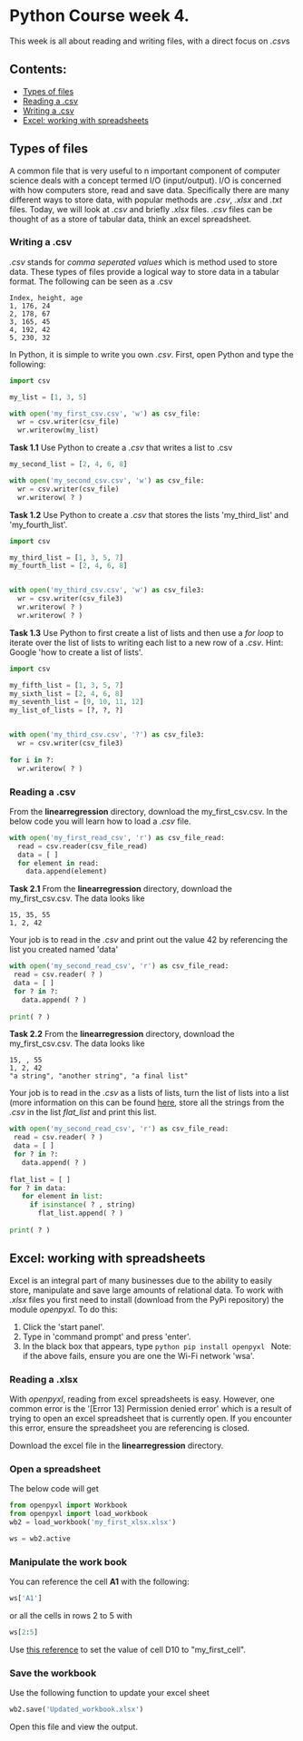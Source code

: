 # Python Course week 4. 
This week is all about reading and writing files, with a direct focus on *.csv*s

## Contents:
  - [Types of files](#If)
  - [Reading a .csv](#For)
  - [Writing a .csv](#Combing)
  - [Excel: working with spreadsheets](#Lists)

  
## Types of files
A common file that is very useful to n important component of computer science deals with a concept termed I/O (input/output). I/O is concerned with how computers 
store, read and save data. Specifically there are many different ways to store data, with popular methods are *.csv*, *.xlsx* and *.txt* files. Today, we will look at *.csv* and briefly *.xlsx* files. *.csv* files can be thought of as a store of tabular data, think an excel spreadsheet.


### Writing a .csv
*.csv* stands for *comma seperated values* which is method used to store data. These types of files provide a logical way to 
store data in a tabular format. The following can be seen as a .csv
```csv
Index, height, age
1, 176, 24
2, 178, 67
3, 165, 45
4, 192, 42
5, 230, 32
```

In Python, it is simple to write you own *.csv*. First, open Python and type the following:
```python
import csv

my_list = [1, 3, 5]

with open('my_first_csv.csv', 'w') as csv_file:
  wr = csv.writer(csv_file)
  wr.writerow(my_list)
```
**Task 1.1**
Use Python to create a *.csv* that writes a list to .csv
```python 
my_second_list = [2, 4, 6, 8]

with open('my_second_csv.csv', 'w') as csv_file: 
  wr = csv.writer(csv_file)
  wr.writerow( ? )
```

**Task 1.2**
Use Python to create a *.csv* that stores the lists 'my_third_list' and 'my_fourth_list'. 
```python
import csv

my_third_list = [1, 3, 5, 7]
my_fourth_list = [2, 4, 6, 8] 


with open('my_third_csv.csv', 'w') as csv_file3:
  wr = csv.writer(csv_file3)
  wr.writerow( ? )
  wr.writerow( ? )
``` 

**Task 1.3** 
Use Python to first create a list of lists and then use a *for loop* to iterate over the list of lists to writing each list to a new row of a *.csv*. Hint: Google 'how to create a list of lists'.
```python
import csv

my_fifth_list = [1, 3, 5, 7]
my_sixth_list = [2, 4, 6, 8] 
my_seventh_list = [9, 10, 11, 12] 
my_list_of_lists = [?, ?, ?]


with open('my_third_csv.csv', '?') as csv_file3:
  wr = csv.writer(csv_file3)
  
for i in ?:
  wr.writerow( ? )

``` 


### Reading a .csv 
From the **linearregression** directory, download the my_first_csv.csv. In the below code you will learn how to load a *.csv* file.
```python
with open('my_first_read_csv', 'r') as csv_file_read: 
  read = csv.reader(csv_file_read)
  data = [ ] 
  for element in read:
    data.append(element)
 ```
 **Task 2.1**
 From the **linearregression** directory, download the my_first_csv.csv. The data looks like 
 ```csv
 15, 35, 55
 1, 2, 42
 ```
 Your job is to read in the *.csv* and print out the value 42 by referencing the list you created named 'data'
 
 ```python
with open('my_second_read_csv', 'r') as csv_file_read: 
  read = csv.reader( ? )
  data = [ ] 
  for ? in ?:
    data.append( ? )
    
 print( ? )
 ```
 
 
  **Task 2.2**
 From the **linearregression** directory, download the my\_first\_csv.csv. The data looks like 
 ```csv
 15, , 55
 1, 2, 42
 "a string", "another string", "a final list"
 ```
 Your job is to read in the *.csv* as a lists of lists, turn the list of lists into a list (more information on this can be found [here](https://stackoverflow.com/questions/952914/making-a-flat-list-out-of-list-of-lists-in-python), store all the strings from the *.csv* in the list *flat_list* and print this list. 
 
 ```python
with open('my_second_read_csv', 'r') as csv_file_read: 
  read = csv.reader( ? )
  data = [ ] 
  for ? in ?:
    data.append( ? )
    
 flat_list = [ ]
 for ? in data:
    for element in list:
      if isinstance( ? , string)
        flat_list.append( ? )
  
 print( ? )
 ```

## Excel: working with spreadsheets
Excel is an integral part of many businesses due to the ability to easily store, manipulate and save large amounts of relational data.
To work with *.xlsx* files you first need to install (download from the PyPi repository) the module *openpyxl*. To do this:
1. Click the 'start panel'. 
2. Type in 'command prompt' and press 'enter'. 
3. In the black box that appears, type ```python pip install openpyxl ```
Note: if the above fails, ensure you are one the Wi-Fi network 'wsa'. 

### Reading a .xlsx
With *openpyxl*, reading from excel spreadsheets is easy. However, one common error is the '[Error 13] Permission denied error' 
which is a result of trying to open an excel spreadsheet that is currently open. If you encounter this error, ensure the spreadsheet
you are referencing is closed.

Download the excel file in the **linearregression** directory. 
### Open a spreadsheet
The below code will get 
```python
from openpyxl import Workbook
from openpyxl import load_workbook
wb2 = load_workbook('my_first_xlsx.xlsx')

ws = wb2.active
```

### Manipulate the work book
You can reference the cell **A1** with the following:
```python
ws['A1']
```
or all the cells in rows 2 to 5 with 
```python
ws[2:5]
```

Use [this reference](https://openpyxl.readthedocs.io/en/default/tutorial.html) to set the value of cell D10 to "my\_first\_cell".

### Save the workbook
Use the following function to update your excel sheet
```python
wb2.save('Updated_workbook.xlsx')
```

Open this file and view the output.
